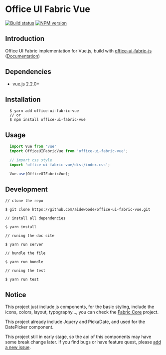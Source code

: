# Office UI Fabric Vue
[![Build status](https://travis-ci.org/aidewoode/office-ui-fabric-vue.svg?branch=master)](https://travis-ci.org/aidewoode/office-ui-fabric-vue)
[![NPM version](https://img.shields.io/npm/v/office-ui-fabric-vue.svg)](https://www.npmjs.com/package/office-ui-fabric-vue)

## Introduction

Office UI Fabric implementation for Vue.js, build with [office-ui-fabric-js](https://github.com/OfficeDev/office-ui-fabric-js)
([Documentation](https://dev.office.com/fabric-js))



## Dependencies

- vue.js 2.2.0+

## Installation

```
  $ yarn add office-ui-fabric-vue
  // or
  $ npm install office-ui-fabric-vue
```

## Usage


```javascript
  import Vue from 'vue'
  import OfficeUIFabricVue from 'office-ui-fabric-vue';

  // import css style
  import 'office-ui-fabric-vue/dist/index.css';

  Vue.use(OfficeUIFabricVue);
```

## Development

```
// clone the repo

$ git clone https://github.com/aidewoode/office-ui-fabric-vue.git

// install all dependencies

$ yarn install

// runing the doc site

$ yarn run server

// bundle the file

$ yarn run bundle

// runing the test

$ yarn run test

```


## Notice

This project just include js components, for the basic styling, include the icons, colors, layout, typography..., you can check the [Fabric Core](https://github.com/OfficeDev/office-ui-fabric-core) project.

This project already include Jquery and PickaDate, and used for the DatePicker component.

This project still in early stage, so the api of this components may have some break change later. If you find bugs or have feature quest, please [add a new issue](https://github.com/aidewoode/office-ui-fabric-vue/issues).
